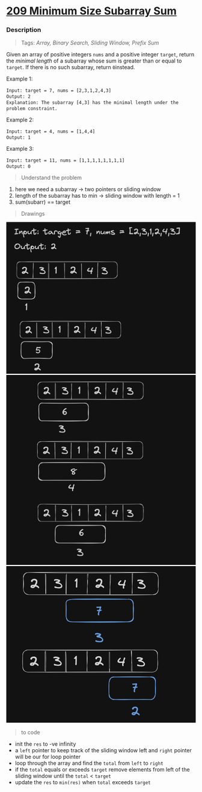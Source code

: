 # <a href="https://leetcode.com/problems/minimum-size-subarray-sum/?envType=study-plan-v2&envId=top-interview-150">209 Minimum Size Subarray Sum</a>

### Description

> Tags: *Array, Binary Search, Sliding Window, Prefix Sum*

Given an array of positive integers `nums` and a positive integer `target`, return the *minimal length* of a 
subarray whose sum is greater than or equal to `target`. If there is no such subarray, return `0`instead.

 

Example 1:
```
Input: target = 7, nums = [2,3,1,2,4,3]
Output: 2
Explanation: The subarray [4,3] has the minimal length under the problem constraint.
```
Example 2:
```
Input: target = 4, nums = [1,4,4]
Output: 1
```
Example 3:
```
Input: target = 11, nums = [1,1,1,1,1,1,1,1]
Output: 0
```
  
> Understand the problem

1. here we need a subarray -> two pointers or sliding window
1. length of the subarray has to min -> sliding window with length = 1
1. sum(subarr) == target

> Drawings

![alt text](assets/image.png)
![alt text](assets/image-1.png)
![alt text](assets/image-2.png)

> to code

- init the `res` to -ve infinity
- a `left` pointer to keep track of the sliding window left and `right` pointer will be our for loop pointer
- loop through the array and find the `total` from `left` to `right`
- if the `total` equals or exceeds `target` remove elements from left of the sliding window until the  `total` < `target`
- update the `res` to `min(res)` when `total` exceeds `target`